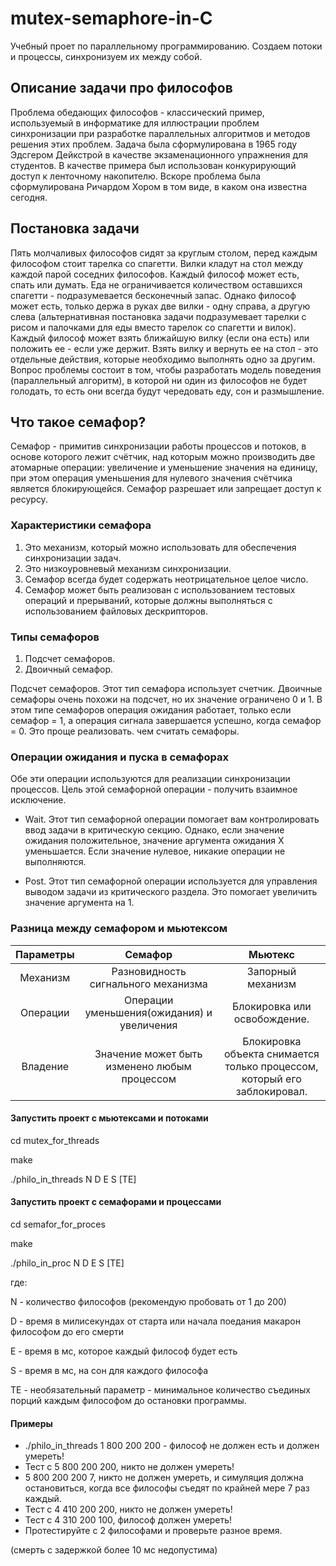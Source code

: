 # mutex-semaphore-in-C
Учебный проет по параллельному программированию. Создаем потоки и процессы, синхронизуем их между собой.

## Описание задачи про философов
Проблема обедающих философов - классический пример, используемый в информатике для иллюстрации проблем синхронизации при разработке параллельных алгоритмов и методов решения этих проблем.
Задача была сформулирована в 1965 году Эдсгером Дейкстрой в качестве экзаменационного упражнения для студентов. В качестве примера был использован конкурирующий доступ к ленточному накопителю. Вскоре проблема была сформулирована Ричардом Хором в том виде, в каком она известна сегодня.

## Постановка задачи


Пять молчаливых философов сидят за круглым столом, перед каждым философом стоит тарелка со спагетти. Вилки кладут на стол между каждой парой соседних философов.
Каждый философ может есть, спать или думать. Еда не ограничивается количеством оставшихся спагетти - подразумевается бесконечный запас. Однако философ может есть, только держа в руках две вилки - одну справа, а другую слева (альтернативная постановка задачи подразумевает тарелки с рисом и палочками для еды вместо тарелок со спагетти и вилок).
Каждый философ может взять ближайшую вилку (если она есть) или положить ее - если уже держит. Взять  вилку и вернуть ее на стол - это отдельные действия, которые необходимо выполнять одно за другим.
Вопрос проблемы состоит в том, чтобы разработать модель поведения (параллельный алгоритм), в которой ни один из философов не будет голодать, то есть они всегда будут чередовать еду, сон и размышление.

## Что такое семафор?
Семафор - примитив синхронизации работы процессов и потоков, в основе которого лежит счётчик, над которым можно производить две атомарные операции: увеличение и уменьшение значения на единицу, при этом операция уменьшения для нулевого значения счётчика является блокирующейся.
Семафор разрешает или запрещает доступ к ресурсу.

### Характеристики семафора
1. Это механизм, который можно использовать для обеспечения синхронизации задач.
2. Это низкоуровневый механизм синхронизации.
3. Семафор всегда будет содержать неотрицательное целое число.
4. Семафор может быть реализован с использованием тестовых операций и прерываний, которые должны выполняться с использованием файловых дескрипторов.

### Типы семафоров
1. Подсчет семафоров.
2. Двоичный семафор.

Подсчет семафоров. Этот тип семафора использует счетчик.
Двоичные семафоры очень похожи на подсчет, но их значение ограничено 0 и 1. В этом типе семафоров операция ожидания работает, только если семафор = 1, а операция сигнала завершается успешно, когда семафор = 0. Это проще реализовать. чем считать семафоры.


### Операции ожидания и пуска в семафорах 
Обе эти операции используются для реализации синхронизации процессов. Цель этой семафорной операции - получить взаимное исключение.

* Wait. Этот тип семафорной операции помогает вам контролировать ввод задачи в критическую секцию. Однако, если значение ожидания положительное, значение аргумента ожидания X уменьшается. Если значение  нулевое, никакие операции не выполняются.

* Post. Этот тип семафорной операции используется для управления выводом задачи из критического раздела. Это помогает увеличить значение аргумента на 1.

### Разница между семафором и мьютексом
|Параметры|Cемафор|Мьютекс|
|:--------:|:-------:|:---:|
|Механизм|Разновидность сигнального механизма|Запорный механизм|
|Операции|Операции уменьшения(ожидания) и увеличения|Блокировка или освобождение.|
|Владение|Значение может быть изменено любым процессом|Блокировка объекта снимается только процессом, который его заблокировал.|


#### Запустить проект c мьютексами и потоками
cd mutex_for_threads

make

./philo_in_threads N D E S [TE]

#### Запустить проект c семафорами и процессами
cd semafor_for_proces

make

./philo_in_proc N D E S [TE]

где:

N - количество философов (рекомендую пробовать от 1 до 200)

D - время в милисекундах от старта или начала поедания макарон философом до его смерти

E - время в мс, которое каждый философ будет есть

S - время в мс, на сон для каждого философа

TE - необязательный параметр - минимальное количество съединых порций каждым философом до остановки программы.

#### Примеры
- ./philo_in_threads 1 800 200 200 - философ не должен есть и должен умереть!
- Тест с 5 800 200 200, никто не должен умереть!
- 5 800 200 200 7, никто не должен умереть, и симуляция должна остановиться, когда все философы съедят по крайней мере 7 раз каждый.
- Тест с 4 410 200 200, никто не должен умереть!
- Тест с 4 310 200 100, философ должен умереть!
- Протестируйте с 2 философами и проверьте разное время.

(смерть с задержкой более 10 мс недопустима)
